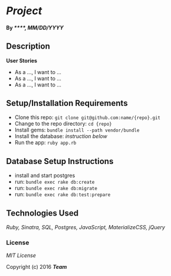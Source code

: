 # _Project_

#### By _****, MM/DD/YYYY_

## Description



**User Stories**

* As a ..., I want to ...
* As a ..., I want to ...
* As a ..., I want to ...

## Setup/Installation Requirements

* Clone this repo: `git clone git@github.com:name/{repo}.git`
* Change to the repo directory: `cd {repo}`
* Install gems: `bundle install --path vendor/bundle`
* Install the database: *instruction below*
* Run the app: `ruby app.rb`

## Database Setup Instructions

* install and start postgres
* run: `bundle exec rake db:create`
* run: `bundle exec rake db:migrate`
* run: `bundle exec rake db:test:prepare`

## Technologies Used

_Ruby, Sinatra, SQL, Postgres, JavaScript, MaterializeCSS, jQuery_

### License

*MIT License*

Copyright (c) 2016 **_Team_**
